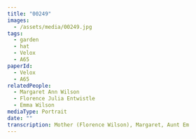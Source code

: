 ```yaml
---
title: "00249"
images:
  - /assets/media/00249.jpg
tags:
  - garden
  - hat
  - Velox
  - A65
paperId:
  - Velox
  - A65
relatedPeople:
  - Margaret Ann Wilson
  - Florence Julia Entwistle
  - Emma Wilson
mediaType: Portrait
date: ""
transcription: Mother (Florence Wilson), Margaret, Aunt Em
---
```

